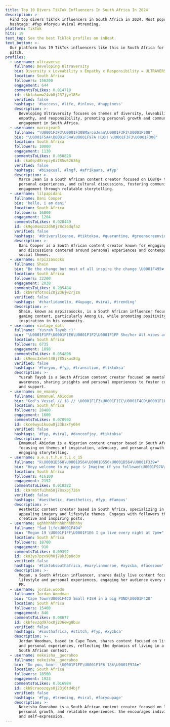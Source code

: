 ```yaml
---
title: Top 10 Divers TikTok Influencers In South Africa In 2024
description: >-
  Find top divers TikTok influencers in South Africa in 2024. Most popular
  hashtags: #fyp #foryou #viral #trending.
platform: TikTok
hits: 19
text_top: See the best TikTok profiles on inBeat.
text_bottom: >-
  Our platform has 19 TikTok influencers like this in South Africa for you to
  pitch.
profiles:
  - username: ultraverse
    fullname: Developing Ultraversity
    bio: Diversity x Loveability x Empathy x Responsibility = ULTRAVERSITY “EaYCOQ”
    location: South Africa
    followers: 156200
    engagement: 644
    commentsToLikes: 0.014718
    id: ckbfakumw24vb0j237jye185v
    verified: false
    hashtags: '#success, #life, #inlove, #happiness'
    description: >-
      Developing Ultraversity focuses on themes of diversity, loveability,
      empathy, and responsibility, promoting personal growth and community
      engagement in South Africa.
  - username: marcojean9
    fullname: "\U0001F3F3️‍\U0001F308MarcoJean\U0001F3F3️‍\U0001F308"
    bio: "\U0001F5A4\U0001F54A\U0001F97A ⛓16⛓ \U0001F3F3️‍\U0001F308"
    location: South Africa
    followers: 10800
    engagement: 1130
    commentsToLikes: 0.050828
    id: cka0qzd8repzy0i785w52636g
    verified: false
    hashtags: '#bisexual, #lmgf, #afrikaans, #fyp'
    description: >-
      Marco Jean is a South African content creator focused on LGBTQ+ themes,
      personal experiences, and cultural discussions, fostering community
      engagement through relatable storytelling.
  - username: lilpapidani
    fullname: Dani Cooper
    bio: 'hello, i am dani'
    location: South Africa
    followers: 16800
    engagement: 1204
    commentsToLikes: 0.020449
    id: ck9go0sm2z2dh0j78c26dqfa2
    verified: false
    hashtags: '#driverslicense, #tiktoksa, #quarantine, #greenscreenvideo'
    description: >-
      Dani Cooper is a South African content creator known for engaging videos
      and discussions centered around personal experiences and contemporary
      social themes.
  - username: mrpizzasocks
    fullname: Shain
    bio: "Be the change but most of all inspire the change \U0001F495❤️ King of Among Us \U0001F451 \U0001F441\U0001F444\U0001F441"
    location: South Africa
    followers: 22200
    engagement: 2038
    commentsToLikes: 0.205484
    id: ckb9r8fotnoic0j236jw2rjzm
    verified: false
    hashtags: '#charlidamelio, #4upage, #viral, #trending'
    description: >-
      Shain, known as mrpizzasocks, is a South African influencer focused on
      gaming content, particularly Among Us, while promoting positivity and
      inspiration in his community.
  - username: vintage_doll
    fullname: 'Yusrah Tayob :)'
    bio: "\U0001F1FF\U0001F1E6\U0001F1F2\U0001F1FF She/her All vibes are welcome here - \U0001F33B Mental health awareness \U0001F49B"
    location: South Africa
    followers: 6735
    engagement: 1898
    commentsToLikes: 0.054896
    id: ck9emc3xheht40j785ikus8dg
    verified: false
    hashtags: '#foryou, #fyp, #transition, #tiktoksa'
    description: >-
      Yusrah Tayob is a South African content creator focused on mental health
      awareness, sharing insights and personal experiences to foster community
      and support.
  - username: me_emanny
    fullname: Emmanuel Abiodun
    bio: "God's Vessel // 18 // \U0001F1F3\U0001F1EC\U0001F4CD\U0001F1FF\U0001F1E6 show love \U0001F90D shed light ✨ #ENDSARS"
    location: South Africa
    followers: 28400
    engagement: 1600
    commentsToLikes: 0.070992
    id: ckce6wyu1kuow0j23bzxfy664
    verified: false
    hashtags: '#fyp, #viral, #danceofjoy, #tiktoksa'
    description: >-
      Emmanuel Abiodun is a Nigerian content creator based in South Africa,
      focusing on themes of inspiration, advocacy, and personal growth through
      engaging storytelling.
  - username: a.e.s.t.h.e.t.i.c_15
    fullname: "ℝ\U0001D560\U0001D564\U0001D556\U0001D564\U0001F339❤️"
    bio: "Heyy welcome to my page シ Imagine if you followed\U0001F97A\U0001F49B \U0001F352❤️"
    location: South Africa
    followers: 416100
    engagement: 2152
    commentsToLikes: 0.018222
    id: ck9rm6tfu1hm50j78sxpj726n
    verified: false
    hashtags: '#aesthetic, #aesthetics, #fyp, #famous'
    description: >-
      Aesthetic content creator based in South Africa, specializing in visually
      appealing imagery and lifestyle themes. Engages with followers through
      creative and inspiring posts.
  - username: ughhhhhhhhhhhhhhhhhy
    fullname: "Sad life\U0001F494"
    bio: "Megan 19 \U0001F1FF\U0001F1E6 I go live every night at 7pm❤️"
    location: South Africa
    followers: 18700
    engagement: 910
    commentsToLikes: 0.09392
    id: ck83ys7pzv90h0j78k30p8o3o
    verified: false
    hashtags: '#tiktoksouthafrica, #marylinmonroe, #xyzcba, #facezoom'
    description: >-
      Megan, a South African influencer, shares daily live content focused on
      lifestyle and personal experiences, engaging her audience every night at 7
      PM.
  - username: jordie.woods
    fullname: Jordan Woodman
    bio: "Cape Town\U0001F4CD Small FISH in a big POND\U0001F420"
    location: South Africa
    followers: 15400
    engagement: 846
    commentsToLikes: 0.08677
    id: ckbfevzqd97ox0j236ewg8buv
    verified: false
    hashtags: '#southafrica, #stitch, #fyp, #xyzbca'
    description: >-
      Jordan Woodman, based in Cape Town, shares content focused on lifestyle
      and personal experiences, reflecting the dynamics of living in a vibrant
      South African context.
  - username: nekeisha__goorahoo
    fullname: nekeisha__goorahoo
    bio: "Do you, boo!♡ \U0001F1FF\U0001F1E6 18k\U0001F97A❤"
    location: South Africa
    followers: 18500
    engagement: 1923
    commentsToLikes: 0.016984
    id: ckb9craoozqys0j23j6td4bjf
    verified: false
    hashtags: '#fyp, #trending, #viral, #foryoupage'
    description: >-
      Nekeisha Goorahoo is a South African content creator focused on lifestyle,
      personal growth, and relatable experiences. She encourages individuality
      and self-expression.
---
```


